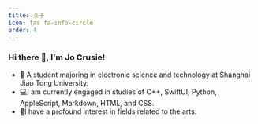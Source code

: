 ```yaml
---
title: 关于
icon: fas fa-info-circle
order: 4
---
```

### Hi there 👋, I'm Jo Crusie!

- 🏫 A student majoring in electronic science and technology at Shanghai Jiao Tong University.
- 💻I am currently engaged in studies of C++, SwiftUI, Python, AppleScript, Markdown, HTML, and CSS.
- 🎨I have a profound interest in fields related to the arts.
